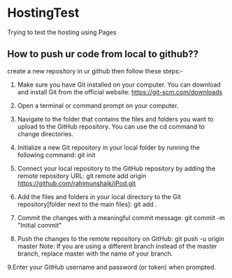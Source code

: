 # HostingTest
Trying to test the hosting using Pages

## How to push ur code from local to github??
create a new repository in ur github then follow these steps:-
1. Make sure you have Git installed on your computer. You can download and install Git from the official website: https://git-scm.com/downloads

2. Open a terminal or command prompt on your computer.

3. Navigate to the folder that contains the files and folders you want to upload to the GitHub repository. You can use the cd command to change directories.

4. Initialize a new Git repository in your local folder by running the following command:
    git init
5. Connect your local repository to the GitHub repository by adding the remote repository URL:
    git remote add origin https://github.com/rahimunshaik/iPod.git
    
6. Add the files and folders in your local directory to the Git repository[folder next to the main files]:
    git add .
7. Commit the changes with a meaningful commit message:
    git commit -m "Initial commit"
8. Push the changes to the remote repository on GitHub:
    git push -u origin master
Note: If you are using a different branch instead of the master branch, replace master with the name of your branch.

9.Enter your GitHub username and password (or token) when prompted.


